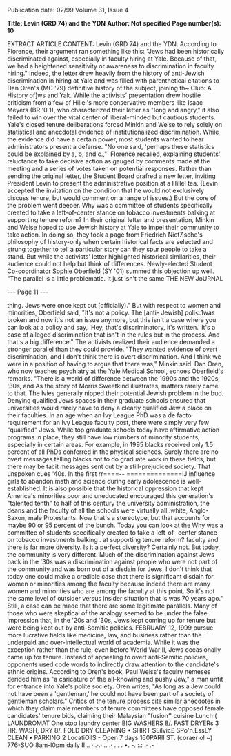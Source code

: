 Publication date: 02/99
Volume 31, Issue 4

**Title: Levin (GRD 74) and the YDN**
**Author: Not specified**
**Page number(s): 10**

EXTRACT ARTICLE CONTENT:
Levin (GRD 74) and the YDN. According to 
Florence, their argument ran something like 
this: "Jews had been historically discriminated 
against, especially in faculty hiring at Yale. 
Because of that, we had a heightened 
sensitivity or awareness to discrimination in 
faculty hiring." Indeed, the letter drew 
heavily from the history of anti-Jewish 
discrimination in hiring at Yale and was filled 
with parenthetical citations to Dan Oren's 
(MC '79) definitive history of the subject, 
joining th~ Club: A History of]ws and Yak. 
While the activists' presentation drew 
hostile criticism from a few of Hillel's more 
conservative members like Isaac Meyers (BR 
'0 1), who characterized their letter as "long 
and angry," it also failed to win over the vital 
center of liberal-minded but cautious 
students. Yale's closed tenure deliberations 
forced Minkin and Weise to rely solely on 
statistical and anecdotal evidence of 
institutionalized discrimination. While the 
evidence did have a certain power, most 
students wanted to hear administrators 
present a defense. "No one said, 'perhaps 
these statistics could be explained by a, b, and 
c.,"' Florence recalled, explaining students' 
reluctance to take decisive action as gauged 
by comments made at the meeting and a 
series of votes taken on potential responses. 
Rather than sending the original letter, the 
Student Board drafred a new letter, inviting 
President Levin to present the administrative 
position at a Hillel tea. {Levin accepted the 
invitation on the condition that he would not 
exclusively discuss tenure, but would 
comment on a range of issues.) 
But the core of the problem went deeper. 
Why was a committee of students specifically 
created to take a left-of-center stance on 
tobacco investments balking at supporting 
tenure reform? In their original letter and 
presentation, Minkin and Weise hoped to use 
Jewish history at Yale to impel their 
community to take action. In doing so, they 
took a page from Friedrich Niet7.sche's 
philosophy of history-only when certain 
historical facts are selected and strung 
together to tell a particular story can they 
spur people to take a stand. But while the 
activists' letter highlighted historical 
similarities, their audience could not help but 
think of differences. Newly-elected Student 
Co-coordinator Sophie Oberfield (SY '01) 
summed this objection up well. "The parallel 
is a little problematic. It just isn't the same 
THE NEW JoURNAL 






--- Page 11 ---

thing. Jews were once kept out [officially)." 
But with respect to women and minorities, 
Oberfield said, "It's not a policy. The [anti-
Jewish] poli<:1was broken and now it's not an 
issue anymore, but this isn't a case where you 
can look at a policy and say, 'Hey, that's 
discriminatory, it's written.' It's a case of 
alleged discrimination that isn't in the rules 
but in the process. And that's a big 
difference." The activists realized their 
audience demanded a stronger parallel than 
they could provide. "They wanted evidence 
of overt discrimination, and I don't think 
there is overt discrimination. And I think we 
were in a position of having to argue that 
there was," Minkin said. 
Dan Oren, who now teaches psychiatry 
at the Yale Medical School, echoes Oberfield's 
remarks. "There is a world of difference 
between the 1990s and the 1920s, '30s, and 
As the story of Morris Sweetkind illustrates, 
matters rarely came to that. The Ivies 
generally nipped their potential Jewish 
problem in the bud. Denying qualified Jews 
spaces in their graduate schools ensured that 
universities would rarely have to deny a 
clearly qualified Jew a place on their faculties. 
In an age when an Ivy League PhD was a de 
facto requirement for an Ivy League faculty 
post, there were simply very few "qualified" 
Jews. While top graduate schools today have 
affirmative action programs in place, they still 
have low numbers of minority students, 
especially in certain areas. For example, in 
1995 blacks received only 1.5 percent of all 
PhDs conferred in the physical sciences. 
Surely there are no overt messages telling 
blacks not to do graduate work in these fields, 
but there may be tacit messages sent out by a 
still-prejudiced society. That unspoken cues 
'40s. In the first rr====-- ==============iJ influence girls to 
abandon math 
and science during 
early adolescence 
is well-established. 
It is also possible 
that the historical 
oppression that 
kept 
America's 
minorities poor 
and uneducated 
encouraged this 
generation's 
"talented tenth" to 
half of this century 
the 
university 
administration, the 
deans and the 
faculty of all the 
schools 
were 
virtually all .white, 
Anglo-Saxon, male 
Protestants. Now 
that's a stereotype, 
but that accounts 
for maybe 90 or 95 
percent of the 
bunch. Today you 
can look at the 
Why was a committee 
of students specifically 
created to take a left-of-
center stance on tobacco 
investments balking 
. 
at supporting 
tenure reform? 
faculty and there is far more diversity. Is it a 
perfect diversity? Certainly not. But today, 
the community is very different. Much of the 
discrimination against Jews back in the '30s 
was a discrimination against people who were 
not part of the community and was born out 
of a disdain for Jews. I don't think that today 
one could make a credible case that there is 
significant disdain for women or minorities 
among the faculty because indeed there are 
many women and minorities who are among 
the faculty at this point. So it's not the same 
level of outsider versus insider situation that 
is was 70 years ago." 
Still, a case can be made that there are 
some legitimate parallels. Many of those who 
were skeptical of the analogy seemed to be 
under the false impression that, in the '20s 
and '30s, Jews kept coming up for tenure but 
were being kept out by anti-Semitic policies. 
FEBRUARY 12, 1999 
pursue 
more 
lucrative fields like 
medicine, law, and business rather than the 
underpaid and over-intellectual world of 
academia. 
While it was the exception rather than 
the rule, even before World War II, Jews 
occasionally came up for tenure. Instead of 
appealing to overt anti-Semitic policies, 
opponents used code words to indirectly 
draw attention to the candidate's ethnic 
origins. According to Oren's book, Paul 
Weiss's faculry nemeses derided him as "a 
caricature of the all-knowing and pushy Jew," 
a man unfit for entrance into Yale's polite 
society. Oren writes, "As long as a Jew could 
not have been a 'gentleman,' he could not 
have been part of a society of gentleman 
scholars." Critics of the tenure process cite 
similar anecdotes in which they claim male 
members of tenure committees have opposed 
female candidates' tenure bids, claiming their 
Malaysian "fusion'' cuisine 
Lunch 
( 
LAUNDROMAT 
One stop laundry center 
BIG WASHERS 8/. FAST DRYERs 
3 HR. WASH, DRY 8/. FOLD 
DRY CI.EANING • SHIRT SEilvic£ 
SPo'n.EssLY CLEAN • PARKING 
2 LocatiOllS -
Open 7 days 
160PARII ST. 
(coraer ol ~) 
776-SUO 
8am-l0pm daily 
II 
.. ·
.·.· .. 
.· 
. . . 
•.
-. 
:.: .·
.-